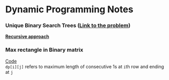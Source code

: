 # Dynamic Programming Notes

### Unique Binary Search Trees ([Link to the problem](https://www.interviewbit.com/problems/unique-binary-search-trees/))   
[**Recursive approach**](https://algo.monster/liteproblems/95)

### Max rectangle in Binary matrix  
[Code](./max_rec.cpp)  
`dp[i][j]` refers to maximum length of consecutive 1s at `i`th row and ending at `j`

